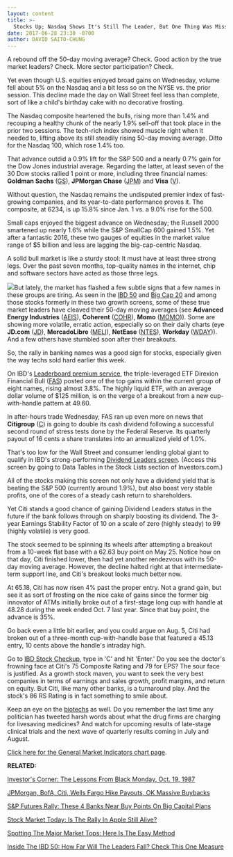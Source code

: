 ```yaml
---
layout: content
title: >-
  Stocks Up; Nasdaq Shows It's Still The Leader, But One Thing Was Missing
date: 2017-06-28 23:30 -0700
author: DAVID SAITO-CHUNG
---
```






A rebound off the 50-day moving average? Check. Good action by the true market leaders? Check. More sector participation? Check.




Yet even though U.S. equities enjoyed broad gains on Wednesday, volume fell about 5% on the Nasdaq and a bit less so on the NYSE vs. the prior session. This decline made the day on Wall Street feel less than complete, sort of like a child's birthday cake with no decorative frosting.


The Nasdaq composite heartened the bulls, rising more than 1.4% and recouping a healthy chunk of the nearly 1.9% sell-off that took place in the prior two sessions. The tech-rich index showed muscle right when it needed to, lifting above its still steadily rising 50-day moving average. Ditto for the Nasdaq 100, which rose 1.4% too.


That advance outdid a 0.9% lift for the S&P 500 and a nearly 0.7% gain for the Dow Jones industrial average. Regarding the latter, at least seven of the 30 Dow stocks rallied 1 point or more, including three financial names: **Goldman Sachs** ([GS](https://research.investors.com/quote.aspx?symbol=GS)), **JPMorgan Chase** ([JPM](https://research.investors.com/quote.aspx?symbol=JPM)) and **Visa** ([V](https://research.investors.com/quote.aspx?symbol=V)).


Without question, the Nasdaq remains the undisputed premier index of fast-growing companies, and its year-to-date performance proves it. The composite, at 6234, is up 15.8% since Jan. 1 vs. a 9.0% rise for the 500.


Small caps enjoyed the biggest advance on Wednesday; the Russell 2000 smartened up nearly 1.6% while the S&P SmallCap 600 gained 1.5%. Yet after a fantastic 2016, these two gauges of equities in the market value range of $5 billion and less are lagging the big-cap-centric Nasdaq.


A solid bull market is like a sturdy stool: It must have at least three strong legs. Over the past seven months, top-quality names in the internet, chip and software sectors have acted as those three legs.


![](https://www.investors.com/wp-content/uploads/2017/06/MP062817-167x300.png)But lately, the market has flashed a few subtle signs that a few names in these groups are tiring. As seen in the [IBD 50](http://research.investors.com/stock-lists/ibd-50/) and [Big Cap 20](http://research.investors.com/stock-lists/big-cap-20/) and among those stocks formerly in these two growth screens, some of these true market leaders have cleaved their 50-day moving averages (see **Advanced Energy Industries** ([AEIS](https://research.investors.com/quote.aspx?symbol=AEIS)), **Coherent** ([COHR](https://research.investors.com/quote.aspx?symbol=COHR)), **Momo** ([MOMO](https://research.investors.com/quote.aspx?symbol=MOMO))). Some are showing more volatile, erratic action, especially so on their daily charts (eye **JD.com** ([JD](https://research.investors.com/quote.aspx?symbol=JD)), **MercadoLibre** ([MELI](https://research.investors.com/quote.aspx?symbol=MELI)), **NetEase** ([NTES](https://research.investors.com/quote.aspx?symbol=NTES)), **Workday** ([WDAY](https://research.investors.com/quote.aspx?symbol=WDAY))). And a few others have stumbled soon after their breakouts.


So, the rally in banking names was a good sign for stocks, especially given the way techs sold hard earlier this week.


On IBD's [Leaderboard premium service](https://leaderboard.investors.com/leaderboard/leaders/), the triple-leveraged ETF Direxion Financial Bull ([FAS](https://research.investors.com/quote.aspx?symbol=FAS)) posted one of the top gains within the current group of eight names, rising almost 3.8%. The highly liquid ETF, with an average dollar volume of $125 million, is on the verge of a breakout from a new cup-with-handle pattern at 49.60.


In after-hours trade Wednesday, FAS ran up even more on news that **Citigroup** ([C](https://research.investors.com/quote.aspx?symbol=C)) is going to double its cash dividend following a successful second round of stress tests done by the Federal Reserve. Its quarterly payout of 16 cents a share translates into an annualized yield of 1.0%.


That's too low for the Wall Street and consumer lending global giant to qualify in IBD's strong-performing [Dividend Leaders screen](https://www.investors.com/data-tables/dividend-leaders-jun-28-2017/). (Access this screen by going to Data Tables in the Stock Lists section of Investors.com.)


All of the stocks making this screen not only have a dividend yield that is beating the S&P 500 (currently around 1.9%), but also boast very stable profits, one of the cores of a steady cash return to shareholders.



Yet Citi stands a good chance of gaining Dividend Leaders status in the future if the bank follows through on sharply boosting its dividend. The 3-year Earnings Stability Factor of 10 on a scale of zero (highly steady) to 99 (highly volatile) is very good.


The stock seemed to be spinning its wheels after attempting a breakout from a 10-week flat base with a 62.63 buy point on May 25. Notice how on that day, Citi finished lower, then had yet another rendezvous with its 50-day moving average. However, the decline halted right at that intermediate-term support line, and Citi's breakout looks much better now.


At 65.18, Citi has now risen 4% past the proper entry. Not a grand gain, but see it as sort of frosting on the nice cake of gains since the former big innovator of ATMs initially broke out of a first-stage long cup with handle at 48.28 during the week ended Oct. 7 last year. Since that buy point, the advance is 35%.


Go back even a little bit earlier, and you could argue on Aug. 5, Citi had broken out of a three-month cup-with-handle base that featured a 45.13 entry, 10 cents above the handle's intraday high.


Go to [IBD Stock Checkup](http://research.investors.com/stock-checkup/nyse-citigroup-inc-c.aspx), type in 'C' and hit 'Enter.' Do you see the doctor's frowning face at Citi's 75 Composite Rating and 79 for EPS? The sour face is justified. As a growth stock maven, you want to seek the very best companies in terms of earnings and sales growth, profit margins, and return on equity. But Citi, like many other banks, is a turnaround play. And the stock's 86 RS Rating is in fact something to smile about.


Keep an eye on the [biotechs](https://www.investors.com/market-trend/stock-market-today/apple-biotechs-lead-nasdaq-rebound-5-more-leaders-are-showing-resilience/) as well. Do you remember the last time any politician has tweeted harsh words about what the drug firms are charging for livesaving medicines? And watch for upcoming results of late-stage clinical trials and the next wave of quarterly results coming in July and August.


[Click here for the General Market Indicators chart page](https://www.investors.com/wp-content/uploads/2017/06/IBD2806152534GMI.pdf).


**RELATED:**


[Investor's Corner: The Lessons From Black Monday, Oct. 19, 1987](https://www.investors.com/how-to-invest/investors-corner/could-you-have-spotted-the-1987-stock-market-top-yes-heres-how/)


[JPMorgan, BofA, Citi, Wells Fargo Hike Payouts, OK Massive Buybacks](https://www.investors.com/news/this-dow-stock-is-nearing-a-buy-point-ahead-of-bank-stress-test-no-2/)


[S&P Futures Rally: These 4 Banks Near Buy Points On Big Capital Plans](https://www.investors.com/news/sp-futures-rally-these-4-big-banks-are-on-breakout-watch/)


[Stock Market Today: Is The Rally In Apple Still Alive?](https://www.investors.com/market-trend/stock-market-today/apple-biotechs-lead-nasdaq-rebound-5-more-leaders-are-showing-resilience/)


[Spotting The Major Market Tops: Here Is The Easy Method](https://www.investors.com/how-to-invest/investors-corner/how-do-you-spot-a-major-market-top-easy-look-for-heavy-distribution/)


[Inside The IBD 50: How Far Will The Leaders Fall? Check This One Measure](https://www.investors.com/stock-lists/ibd-50/veeva-systems-lam-research-top-growth-stocks-market-outlook/)





